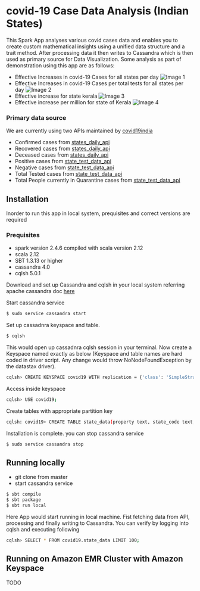 # covid-19 Case Data Analysis (Indian States)

This Spark App analyses various covid cases data and enables you to create custom mathematical insights
using a unified data structure and a trait method. After processing data it then writes to Cassandra which is then used as primary source for Data Visualization. Some analysis as part of demonstration using this app are as 
follows:

  - Effective Increases in covid-19 Cases for all states per day
  ![Image 1](https://imagehosting.s3.us-east-2.amazonaws.com/screencapture-localhost-8080-2020-08-27-10_35_08.png)
  - Effective Increases in covid-19 Cases per total tests for all states per day
  ![Image 2](https://imagehosting.s3.us-east-2.amazonaws.com/screencapture-localhost-8080-2020-08-27-10_40_27.png)
  - Effective increase for state kerala
  ![Image 3](https://imagehosting.s3.us-east-2.amazonaws.com/screencapture-localhost-8080-2020-08-27-10_41_45.png)
  - Effective increase per million for state of Kerala
  ![Image 4](https://imagehosting.s3.us-east-2.amazonaws.com/screencapture-localhost-8080-2020-08-27-11_40_36.png)

### Primary data source

We are currently using two APIs maintained by [covid19india](https://api.covid19india.org/)

  - Confirmed cases from [states_daily_api](https://api.covid19india.org/states_daily.json)
  - Recovered cases from [states_daily_api](https://api.covid19india.org/states_daily.json)
  - Deceased cases from [states_daily_api](https://api.covid19india.org/states_daily.json)
  - Positive cases from [state_test_data_api](https://api.covid19india.org/state_test_data.json)
  - Negative cases from [state_test_data_api](https://api.covid19india.org/state_test_data.json)
  - Total Tested cases from [state_test_data_api](https://api.covid19india.org/state_test_data.json)
  - Total People currently in Quarantine cases from [state_test_data_api](https://api.covid19india.org/state_test_data.json)


## Installation

Inorder to run this app in local system, prequisites and correct versions are required

### Prequisites
 - spark version 2.4.6 compiled with scala version 2.12
 - scala 2.12
 - SBT 1.3.13 or higher
 - cassandra 4.0
 - cqlsh 5.0.1
 
Download and set up Cassandra and cqlsh in your local system referring apache cassandra doc [here](https://cassandra.apache.org/doc/latest/getting_started/installing.html#prerequisites)

Start cassandra service

```sh
$ sudo service cassandra start
```

Set up cassadnra keyspace and table. 

```sh
$ cqlsh
```

This would open up cassadnra cqlsh session in your terminal.
Now create a Keyspace named exactly as below (Keyspace and table names are hard coded in driver script. Any change would throw NoNodeFoundException by the datastax driver).
```sh
cqlsh> CREATE KEYSPACE covid19 WITH replication = {'class': 'SimpleStrategy', 'replication_factor':  '1'}  AND  durable_writes = true;
```
Access inside keyspace

```sh
cqlsh> USE covid19;
```
Create tables with appropriate partition key

```sh
cqlsh: covid19> CREATE TABLE state_data(property text, state_code text, state_value float, date date, PRIMARY KEY (property, state_code, date));
```

Installation is complete. you can stop cassandra service

```sh
$ sudo service cassandra stop
```

## Running locally

 - git clone from master
 - start cassandra service

```sh
$ sbt compile
$ sbt package
$ sbt run local
```

Here App would start running in local machine. Fist fetching data from API, processing and finally writing to Cassandra. You can verify by logging into cqlsh and executing following

```sh
cqlsh> SELECT * FROM covid19.state_data LIMIT 100;
```
## Running on Amazon EMR Cluster with Amazon Keyspace

TODO



